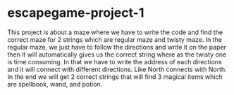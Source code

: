 # escapegame-project-1
This project is about a maze where we have to write the code and find the correct maze for 2 strings which are regular maze and twisty maze. In the regular maze, we just have to follow the directions and write it on the paper then it will automatically gives us the correct string where as the twisty one is time consuming. In that we have to write the address of each directions and it will connect with different directions. Like North connects with North. In the end we will get 2 correct strings that will find 3 magical items which are spellbook, wand, and potion.
